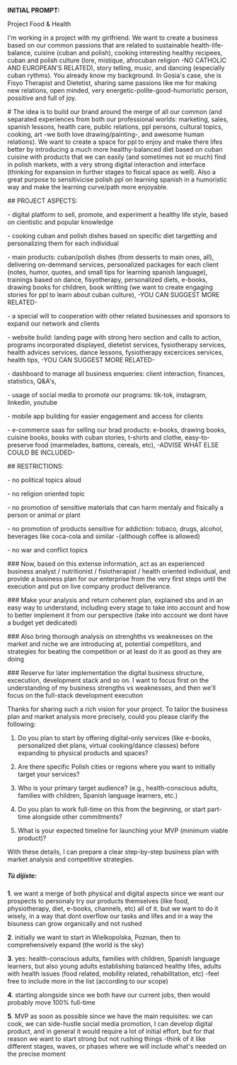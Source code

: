 **INITIAL PROMPT:**

Project Food & Health

I'm working in a project with my girlfriend. We want to create a business based on our common passions that are related to sustainable health-life-balance, cuisine (cuban and polish), cooking interesting healthy recipees, cuban and polish culture (lore, mistique, afrocuban religion \-NO CATHOLIC AND EUROPEAN'S RELATED), story telling, music, and dancing (especially cuban rythms). You already know my background. In Gosia's case, she is Fisyo Therapist and Dietetist, sharing same passions like me for making new relations, open minded, very energetic-polite-good-humoristic person, possitive and full of joy.

\# The idea is to build our brand around the merge of all our common (and separated experiences from both our professional worlds: marketing, sales, spanish lessons, health care, public relations, ppl persons, cultural topics, cooking, art \-we both love drawing/painting-, and awesome human relations). We want to create a space for ppl to enjoy and make there lifes better by introducing a much more healthy-balanced diet based on cuban cuisine with products that we can easily (and sometimes not so much) find in polish markets, with a very strong digital interaction and interface (thinking for expansion in further stages to fisical space as well). Also a great purpose to sensitivicise polish ppl on learning spanish in a humoristic way and make the learning curve/path more enjoyable.

\#\# PROJECT ASPECTS:

\- digital platform to sell, promote, and experiment a healthy life style, based on cientistic and popular knowledge

\- cooking cuban and polish dishes based on specific diet targetting and personalizing them for each individual

\- main products: cuban/polish dishes (from desserts to main ones, all), delivering on-demmand services, personalized packages for each client (notes, humor, quotes, and small tips for learning spanish language), trainings based on dance, fisyotherapy, personalized diets, e-books, drawing books for children, book writting (we want to create engaging stories for ppl to learn about cuban culture), \-YOU CAN SUGGEST MORE RELATED-

\- a special will to cooperation with other related businesses and sponsors to expand our network and clients

\- website build: landing page with strong hero section and calls to action, programs incorporated displayed, dietetist services, fysiotherapy services, health advices services, dance lessons, fysiotherapy excercices services, health tips, \-YOU CAN SUGGEST MORE RELATED-

\- dashboard to manage all business enqueries: client interaction, finances, statistics, Q\&A's,

\- usage of social media to promote our programs: tik-tok, instagram, linkedin, youtube

\- mobile app building for easier engagement and access for clients

\- e-commerce saas for selling our brad products: e-books, drawing books, cuisine books, books with cuban stories, t-shirts and clothe, easy-to-preserve food (marmelades, battons, cereals, etc), \-ADVISE WHAT ELSE COULD BE INCLUDED-

\#\# RESTRICTIONS:

\- no political topics aloud

\- no religion oriented topic

\- no promotion of sensitive materials that can harm mentaly and fisically a person or animal or plant

\- no promotion of products sensitive for addiction: tobaco, drugs, alcohol, beverages like coca-cola and similar \-(although coffee is allowed)

\- no war and conflict topics

\#\#\# Now, based on this extense information, act as an experienced business analyst / nutritionist / fisiotherapist / health oriented individual, and provide a business plan for our enterprise from the very first steps until the execution and put on live company product deliverance.

\#\#\# Make your analysis and return coherent plan, explained sbs and in an easy way to understand, including every stage to take into account and how to better implement it from our perspective (take into account we dont have a budget yet dedicated)

\#\#\# Also bring thorough analysis on strenghths vs weaknesses on the market and niche we are introducing at, potential competitors, and strategies for beating the competition or at least do it as good as they are doing

\#\#\# Reserve for later implementation the digital business structure, excecution, development stack and so on. I want to focus first on the understanding of my business strengths vs weaknesses, and then we'll focus on the full-stack development execution

Thanks for sharing such a rich vision for your project. To tailor the business plan and market analysis more precisely, could you please clarify the following:

1. Do you plan to start by offering digital-only services (like e-books, personalized diet plans, virtual cooking/dance classes) before expanding to physical products and spaces?

2. Are there specific Polish cities or regions where you want to initially target your services?

3. Who is your primary target audience? (e.g., health-conscious adults, families with children, Spanish language learners, etc.)

4. Do you plan to work full-time on this from the beginning, or start part-time alongside other commitments?

5. What is your expected timeline for launching your MVP (minimum viable product)?

With these details, I can prepare a clear step-by-step business plan with market analysis and competitive strategies.

##### **Tú dijiste:**

**1**. we want a merge of both physical and digital aspects since we want our prospects to personaly try our products themselves (like food, physiotherapy, diet, e-books, channels, etc) all of it. but we want to do it wisely, in a way that dont overflow our tasks and lifes and in a way the bisuness can grow organically and not rushed 

**2**. initially we want to start in Wielkopolska, Poznan, then to comprehensively expand (the world is the sky) 

**3**. yes: health-conscious adults, families with children, Spanish language learners, but also young adults establishing balanced healthy lifes, adults with health issues (food related, mobility related, rehabilitation, etc) \-feel free to include more in the list (according to our scope) 

**4**. starting alongside since we both have our current jobs, then would probably move 100% full-time 

**5**. MVP as soon as possible since we have the main requisites: we can cook, we can side-hustle social media promotion, I can develop digital product, and in general it would require a lot of initial effort, but for that reason we want to start strong but not rushing things \-think of it like different stages, waves, or phases where we will include what's needed on the precise moment

